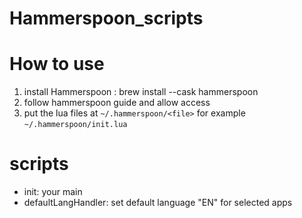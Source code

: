 # Hammerspoon_scripts
# How to use
1) install Hammerspoon : brew install --cask hammerspoon
2) follow hammerspoon guide and allow access 
3) put the lua files at ```~/.hammerspoon/<file>``` for example ```~/.hammerspoon/init.lua```

# scripts
- init: your main
- defaultLangHandler: set default language "EN" for selected apps
